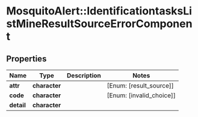# MosquitoAlert::IdentificationtasksListMineResultSourceErrorComponent


## Properties
Name | Type | Description | Notes
------------ | ------------- | ------------- | -------------
**attr** | **character** |  | [Enum: [result_source]] 
**code** | **character** |  | [Enum: [invalid_choice]] 
**detail** | **character** |  | 


